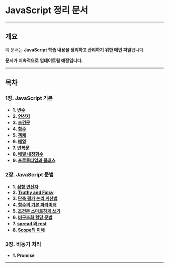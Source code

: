 # JavaScript 정리 문서
---

## 개요
이 문서는 **JavaScript 학습 내용을 정리하고 관리하기 위한 메인 파일**입니다.  


**문서가 지속적으로 업데이트될 예정입니다.**  

--- 

## 목차

###  **1장. JavaScript 기본**
- **1. [변수](./JavaScript-Docs/Variables.md)**
- **2. [연산자](./JavaScript-Docs/operator.md)**
- **3. [조건문](./JavaScript-Docs/condi.md)**
- **4. [함수](./JavaScript-Docs/function.md)**
- **5. [객체](./JavaScript-Docs/Objects.md)**
- **6. [배열](./JavaScript-Docs/Array.md)**
- **7. [반복문](./JavaScript-Docs/Loops.md)**
- **8. [배열 내장함수](./JavaScript-Docs/builtin.md)**
- **9. [프로토타입과 클래스](./JavaScript-Docs/prototype.md)**

### **2장. JavaScript 문법**
- **1. [삼항 연산자](./JavaScript-Docs/Ternary.md)**
- **2. [Truthy and Falsy](./JavaScript-Docs/Truthy.md)**
- **3. [단축 평가 논리 계산법](./JavaScript-Docs/short.md)**
- **4. [함수의 기본 파라미터](./JavaScript-Docs/parameters.md)**
- **5. [조건문 스마트하게 쓰기](./JavaScript-Docs/cs.md)**
- **6. [비구조화 할당 문법](./JavaScript-Docs/Destructuring.md)**
- **7. [spread 와 rest](./JavaScript-Docs/spread.md)**
- **8. [Scope의 이해](./JavaScript-Docs/Scope.md)**

### **3장. 비동기 처리**
- **1. Promise**
---

